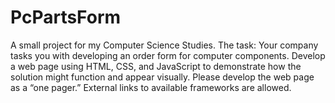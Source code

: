 # PcPartsForm
A small project for my Computer Science Studies.
The task: Your company tasks you with developing an order form for computer components. 
Develop a web page using HTML, CSS, and JavaScript to demonstrate how the solution might function and appear visually.
Please develop the web page as a “one pager.” External links to available frameworks are allowed. 
